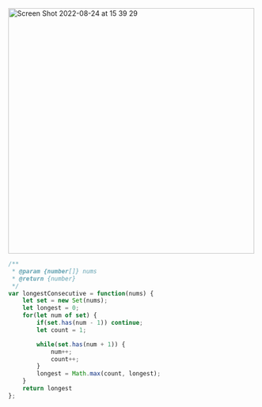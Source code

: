 <img width="497" alt="Screen Shot 2022-08-24 at 15 39 29" src="https://user-images.githubusercontent.com/37787994/186535980-cdb3b336-31db-4103-be8a-1c1312b11a13.png">


```js
/**
 * @param {number[]} nums
 * @return {number}
 */
var longestConsecutive = function(nums) {
    let set = new Set(nums);
    let longest = 0;
    for(let num of set) {
        if(set.has(num - 1)) continue;
        let count = 1;

        while(set.has(num + 1)) {
            num++;
            count++;
        }
        longest = Math.max(count, longest);
    }
    return longest
};
```
